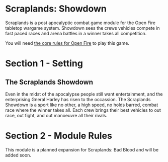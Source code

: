 **Scraplands: Showdown**
========================

Scraplands is a post apocalyptic combat game module for the Open Fire tabletop wargame system. Showdown sees the crews vehicles compete in fast paced races and arena battles in a winner takes all competition.

You will need [the core rules for Open Fire](https://github.com/open-source-tabletop/openfire/) to play this game.

**Section 1 - Setting**
=======================

## The Scraplands Showdown

Even in the midst of the apocalypse people still want entertainment, and the enterprising Gneral Harley has risen to the occassion. The Scraplands Showdown is a sport like no other, a high speed, no holds barred, combat race where the winner takes all. Each crew brings their best vehicles to out race, out fight, and out manoeuvre all their rivals.

**Section 2 - Module Rules**
============================

This module is a planned expansion for Scraplands: Bad Blood and will be added soon.